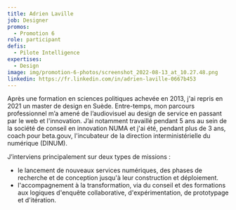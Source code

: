 ```yaml
---
title: Adrien Laville
job: Designer
promos:
  - Promotion 6
role: participant
defis:
  - Pilote Intelligence
expertises:
  - Design
image: img/promotion-6-photos/screenshot_2022-08-13_at_10.27.48.png
linkedin: https://fr.linkedin.com/in/adrien-laville-0667b453
---
```


Après une formation en sciences politiques achevée en 2013, j'ai repris en 2021 un master de design en Suède. Entre-temps, mon parcours professionnel m’a amené de l’audiovisuel au design de service en passant par le web et l'innovation. J’ai notamment travaillé pendant 5 ans au sein de la société de conseil en innovation NUMA et j'ai été, pendant plus de 3 ans, coach pour beta.gouv, l'incubateur de la direction interministérielle du numérique (DINUM). 
 
J’interviens principalement sur deux types de missions : 
- le lancement de nouveaux services numériques, des phases de recherche et de conception jusqu'à leur construction et déploiement. 
- l'accompagnement à la transformation, via du conseil et des formations aux logiques d'enquête collaborative, d'expérimentation, de prototypage et d'itération.
